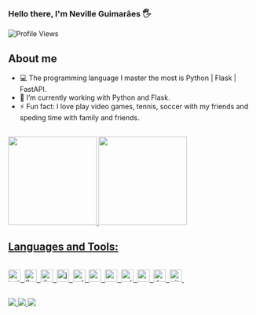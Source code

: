 ### Hello there, I'm Neville Guimarães 🖐️

![Profile Views](https://komarev.com/ghpvc/?username=leoneville&theme=default&color=blue&style=flat&label=Profile+Views)

## About me
- 💻 The programming language I master the most is Python | Flask | FastAPI.
- 🔭 I’m currently working with Python and Flask.
- ⚡ Fun fact: I love play video games, tennis, soccer with my friends and speding time with family and friends.

##

<div>
<a href="https://github.com/leoneville">
<img height="180em" src="https://github-readme-stats.vercel.app/api?username=leoneville&show_icons=true&theme=dracula">
<img height="180em" src="https://github-readme-stats.vercel.app/api/top-langs/?username=leoneville&layout=compact&theme=dracula">
</div>

## Languages and Tools:

<div style="display: inline_block"><br/>
    <img src="https://img.shields.io/badge/python-3670A0?style=flat&logo=python&logoColor=ffdd54" alt="python Badge" height="25">&nbsp;
    <img src="https://img.shields.io/badge/Flask-05122A?style=flat&logo=flask" alt="flask Badge" height="25">&nbsp;
    <img src="https://img.shields.io/badge/django-%23092E20.svg?style=flat&logo=django&logoColor=white" alt="django Badge" height="25">&nbsp;
    <img src="https://img.shields.io/badge/javascript-%23323330.svg?style=flat&logo=javascript&logoColor=%23F7DF1E" alt="javascript Badge" height="25">&nbsp;
    <img src="https://img.shields.io/badge/Microsoft%20SQL%20Server-CC2927?style=flat&logo=microsoft%20sql%20server&logoColor=white" alt="sqlserver Badge" height="25">&nbsp;
    <img src="https://img.shields.io/badge/mysql-4479A1.svg?style=flat&logo=mysql&logoColor=white" alt="mysql Badge" height="25">&nbsp;
    <img src="https://img.shields.io/badge/postgres-%23316192.svg?style=flat&logo=postgresql&logoColor=white" alt="postgres Badge" height="25">&nbsp;
    <img src="https://img.shields.io/badge/sqlite-%2307405e.svg?style=for-the-badge&logo=sqlite&logoColor=white" alt="sqlite Badge" height="25">&nbsp;
    <img src="https://img.shields.io/badge/azure-%230072C6.svg?style=for-the-badge&logo=microsoftazure&logoColor=white" alt="azure Badge" height="25">&nbsp;
    <img src="https://img.shields.io/badge/docker-%230db7ed.svg?style=flat&logo=docker&logoColor=white" alt="docker Badge" height="25">&nbsp;
    <img src="https://img.shields.io/badge/git-%23F05033.svg?style=flat&logo=git&logoColor=white" alt="git Badge" height="25">&nbsp;
</div>
  
##

<div>
    <a href="mailto:leoneville_@hotmail.com" target="_blank"><img src="https://img.shields.io/badge/Microsoft_Outlook-0078D4?style=for-the-badge&logo=microsoft-outlook&logoColor=white">
    <a href="https://www.linkedin.com/in/leonardo-neville-barbosa-guimar%C3%A3es-4834a91a3/" target="_blank"><img src="https://img.shields.io/badge/LinkedIn-0077B5?style=for-the-badge&logo=linkedin&logoColor=white">
    <a href="https://www.instagram.com/leoneville.dev/" target="_blank"><img src="https://img.shields.io/badge/Instagram-E4405F?style=for-the-badge&logo=instagram&logoColor=white">
</div>
